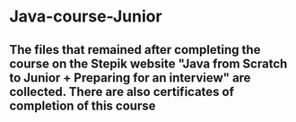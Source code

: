 # Java-course-Junior
The files that remained after completing the course on the Stepik website "Java from Scratch to Junior + Preparing for an
interview" are collected. There are also certificates of completion of this course
---
